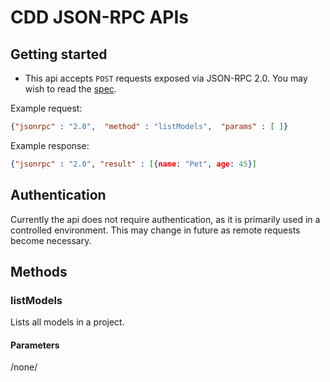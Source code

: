 # CDD JSON-RPC APIs

## Getting started

- This api accepts `POST` requests exposed via JSON-RPC 2.0. You may wish to read the [spec](http://www.jsonrpc.org/specification).

Example request:
```json
{"jsonrpc" : "2.0",  "method" : "listModels",  "params" : [ ]}
```

Example response:
```json
{"jsonrpc" : "2.0", "result" : [{name: "Pet", age: 45}]
```

## Authentication
Currently the api does not require authentication, as it is primarily used in a controlled environment. This may change in future as remote requests become necessary.

## Methods

### listModels
Lists all models in a project.

#### Parameters
/none/
